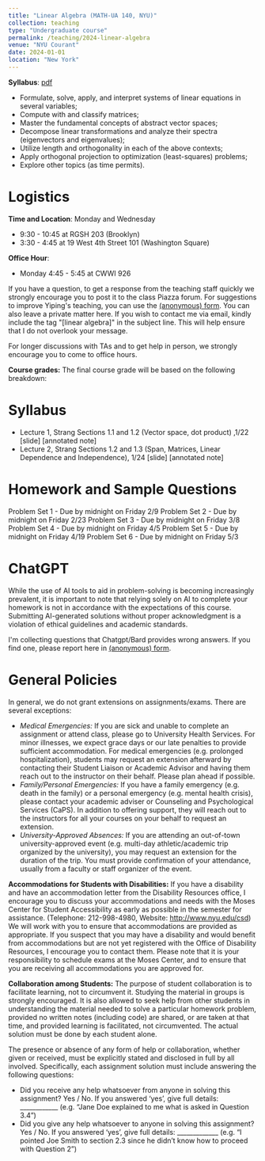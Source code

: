 ```yaml
---
title: "Linear Algebra (MATH-UA 140, NYU)"
collection: teaching
type: "Undergraduate course"
permalink: /teaching/2024-linear-algebra
venue: "NYU Courant"
date: 2024-01-01
location: "New York"
---
```



**Syllabus**: [pdf](https://2prime.github.io/files/LinearS24.pdf)

- Formulate, solve, apply, and interpret systems of linear equations in several variables;
- Compute with and classify matrices;
- Master the fundamental concepts of abstract vector spaces;
- Decompose linear transformations and analyze their spectra (eigenvectors and eigenvalues);
- Utilize length and orthogonality in each of the above contexts;
- Apply orthogonal projection to optimization (least-squares) problems;
- Explore other topics (as time permits).

Logistics
======

**Time and Location**: Monday and Wednesday
-  9:30 - 10:45 at RGSH 203 (Brooklyn)
-  3:30 - 4:45 at 19 West 4th Street 101 (Washington Square)

**Office Hour**:
-  Monday 4:45 - 5:45 at CWWI 926
 
If you have a question, to get a response from the teaching staff quickly we strongly encourage you to post it to the class Piazza forum. For suggestions to improve Yiping's teaching, you can use the [(anonymous) form](https://forms.gle/Dtw6PRFdnbk8NQWRA). You can also leave a private matter here. If you wish to contact me via email, kindly include the tag "[linear algebra]" in the subject line. This will help ensure that I do not overlook your message.

For longer discussions with TAs and to get help in person, we strongly encourage you to come to office hours.

**Course grades:** The final course grade will be based on the following breakdown:

Syllabus
======

- Lecture 1, Strang Sections 1.1 and 1.2 (Vector space, dot product) ,1/22 [slide] [annotated note]
- Lecture 2, Strang Sections 1.2 and 1.3 (Span, Matrices, Linear Dependence and Independence), 1/24 [slide] [annotated note]


Homework and Sample Questions
======
Problem Set 1 - Due by midnight on Friday 2/9
Problem Set 2 - Due by midnight on Friday 2/23
Problem Set 3 - Due by midnight on Friday 3/8
Problem Set 4 - Due by midnight on Friday 4/5
Problem Set 5 - Due by midnight on Friday 4/19
Problem Set 6 - Due by midnight on Friday 5/3

ChatGPT
======
While the use of AI tools to aid in problem-solving is becoming increasingly prevalent, it is important to note that relying solely on AI to complete your homework is not in accordance with the expectations of this course. Submitting AI-generated solutions without proper acknowledgment is a violation of ethical guidelines and academic standards.

I'm collecting questions that Chatgpt/Bard provides wrong answers. If you find one, please report here in [(anonymous) form](https://forms.gle/5CrsQVUfG614DJwGA). 

General Policies
======

In general, we do not grant extensions on assignments/exams. There are several exceptions:

- *Medical Emergencies:* If you are sick and unable to complete an assignment or attend class, please go to University Health Services. For minor illnesses, we expect grace days or our late penalties to provide sufficient accommodation. For medical emergencies (e.g. prolonged hospitalization), students may request an extension afterward by contacting their Student Liaison or Academic Advisor and having them reach out to the instructor on their behalf. Please plan ahead if possible.
- *Family/Personal Emergencies:* If you have a family emergency (e.g. death in the family) or a personal emergency (e.g. mental health crisis), please contact your academic adviser or Counseling and Psychological Services (CaPS). In addition to offering support, they will reach out to the instructors for all your courses on your behalf to request an extension.
- *University-Approved Absences:* If you are attending an out-of-town university-approved event (e.g. multi-day athletic/academic trip organized by the university), you may request an extension for the duration of the trip. You must provide confirmation of your attendance, usually from a faculty or staff organizer of the event.

**Accommodations for Students with Disabilities:** If you have a disability and have an accommodation letter from the Disability Resources office, I encourage you to discuss your accommodations and needs with the Moses Center for Student Accessibility as early as possible in the semester for assistance. (Telephone: 212-998-4980, Website: http://www.nyu.edu/csd) We will work with you to ensure that accommodations are provided as appropriate. If you suspect that you may have a disability and would benefit from accommodations but are not yet registered with the Office of Disability Resources, I encourage you to contact them. Please note that it is your responsibility to schedule exams at the Moses Center, and to ensure that you are receiving all accommodations you are approved for.


**Collaboration among Students:** The purpose of student collaboration is to facilitate learning, not to circumvent it. Studying the material in groups is strongly encouraged. It is also allowed to seek help from other students in understanding the material needed to solve a particular homework problem, provided no written notes (including code) are shared, or are taken at that time, and provided learning is facilitated, not circumvented. The actual solution must be done by each student alone.

The presence or absence of any form of help or collaboration, whether given or received, must be explicitly stated and disclosed in full by all involved. Specifically, each assignment solution must include answering the following questions:

- Did you receive any help whatsoever from anyone in solving this assignment? Yes / No.
If you answered ‘yes’, give full details: ____________
(e.g. “Jane Doe explained to me what is asked in Question 3.4”)
- Did you give any help whatsoever to anyone in solving this assignment? Yes / No.
If you answered ‘yes’, give full details: _____________
(e.g. “I pointed Joe Smith to section 2.3 since he didn’t know how to proceed with Question 2”)

